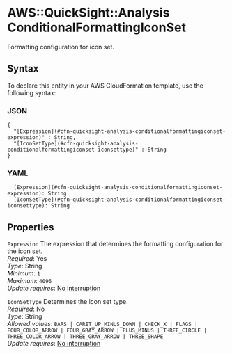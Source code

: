 # AWS::QuickSight::Analysis ConditionalFormattingIconSet<a name="aws-properties-quicksight-analysis-conditionalformattingiconset"></a>

Formatting configuration for icon set\.

## Syntax<a name="aws-properties-quicksight-analysis-conditionalformattingiconset-syntax"></a>

To declare this entity in your AWS CloudFormation template, use the following syntax:

### JSON<a name="aws-properties-quicksight-analysis-conditionalformattingiconset-syntax.json"></a>

```
{
  "[Expression](#cfn-quicksight-analysis-conditionalformattingiconset-expression)" : String,
  "[IconSetType](#cfn-quicksight-analysis-conditionalformattingiconset-iconsettype)" : String
}
```

### YAML<a name="aws-properties-quicksight-analysis-conditionalformattingiconset-syntax.yaml"></a>

```
  [Expression](#cfn-quicksight-analysis-conditionalformattingiconset-expression): String
  [IconSetType](#cfn-quicksight-analysis-conditionalformattingiconset-iconsettype): String
```

## Properties<a name="aws-properties-quicksight-analysis-conditionalformattingiconset-properties"></a>

`Expression` <a name="cfn-quicksight-analysis-conditionalformattingiconset-expression"></a>
The expression that determines the formatting configuration for the icon set\.  
_Required_: Yes  
_Type_: String  
_Minimum_: `1`  
_Maximum_: `4096`  
_Update requires_: [No interruption](https://docs.aws.amazon.com/AWSCloudFormation/latest/UserGuide/using-cfn-updating-stacks-update-behaviors.html#update-no-interrupt)

`IconSetType` <a name="cfn-quicksight-analysis-conditionalformattingiconset-iconsettype"></a>
Determines the icon set type\.  
_Required_: No  
_Type_: String  
_Allowed values_: `BARS | CARET_UP_MINUS_DOWN | CHECK_X | FLAGS | FOUR_COLOR_ARROW | FOUR_GRAY_ARROW | PLUS_MINUS | THREE_CIRCLE | THREE_COLOR_ARROW | THREE_GRAY_ARROW | THREE_SHAPE`  
_Update requires_: [No interruption](https://docs.aws.amazon.com/AWSCloudFormation/latest/UserGuide/using-cfn-updating-stacks-update-behaviors.html#update-no-interrupt)
